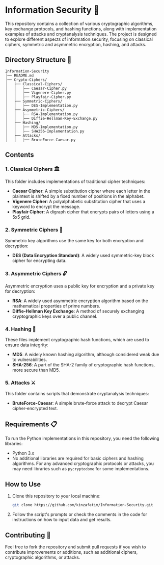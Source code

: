 # Information Security 🔐

This repository contains a collection of various cryptographic algorithms, key exchange protocols, and hashing functions, along with implementation examples of attacks and cryptanalysis techniques. The project is designed to explore different aspects of information security, focusing on classical ciphers, symmetric and asymmetric encryption, hashing, and attacks.

## Directory Structure 📂

    Information-Security
    │── README.md
    │── Crypto-Ciphers/
    │   ├── Classical-Ciphers/
    │   │   ├── Caesar-Cipher.py
    │   │   ├── Vigenere-Cipher.py
    │   │   ├── Playfair-Cipher.py
    │   ├── Symmetric-Ciphers/
    │   │   ├── DES-Implementation.py
    │   ├── Asymmetric-Ciphers/
    │   │   ├── RSA-Implementation.py
    │   │   ├── Diffie-Hellman-Key-Exchange.py
    │   ├── Hashing/
    │   │   ├── MD5-Implementation.py
    │   │   ├── SHA256-Implementation.py
    │   ├── Attacks/
    │   │   ├── BruteForce-Caesar.py

## Contents

### 1. **Classical Ciphers** 🏛️
This folder includes implementations of traditional cipher techniques:
- **Caesar Cipher**: A simple substitution cipher where each letter in the plaintext is shifted by a fixed number of positions in the alphabet.
- **Vigenere Cipher**: A polyalphabetic substitution cipher that uses a keyword to encrypt the message.
- **Playfair Cipher**: A digraph cipher that encrypts pairs of letters using a 5x5 grid.

### 2. **Symmetric Ciphers** 🔑
Symmetric key algorithms use the same key for both encryption and decryption:
- **DES (Data Encryption Standard)**: A widely used symmetric-key block cipher for encrypting data.

### 3. **Asymmetric Ciphers** 🔓
Asymmetric encryption uses a public key for encryption and a private key for decryption:
- **RSA**: A widely used asymmetric encryption algorithm based on the mathematical properties of prime numbers.
- **Diffie-Hellman Key Exchange**: A method of securely exchanging cryptographic keys over a public channel.

### 4. **Hashing** 🧮
These files implement cryptographic hash functions, which are used to ensure data integrity:
- **MD5**: A widely known hashing algorithm, although considered weak due to vulnerabilities.
- **SHA-256**: A part of the SHA-2 family of cryptographic hash functions, more secure than MD5.

### 5. **Attacks** ⚔️
This folder contains scripts that demonstrate cryptanalysis techniques:
- **BruteForce-Caesar**: A simple brute-force attack to decrypt Caesar cipher-encrypted text.

## Requirements 📋

To run the Python implementations in this repository, you need the following libraries:
- Python 3.x
- No additional libraries are required for basic ciphers and hashing algorithms. For any advanced cryptographic protocols or attacks, you may need libraries such as `pycryptodome` for some implementations.

## How to Use

1. Clone this repository to your local machine:

    ```bash
    git clone https://github.com/kinzafatim/Information-Security.git
    ```

2. Follow the script's prompts or check the comments in the code for instructions on how to input data and get results.

## Contributing 🤝

Feel free to fork the repository and submit pull requests if you wish to contribute improvements or additions, such as additional ciphers, cryptographic algorithms, or attacks.

